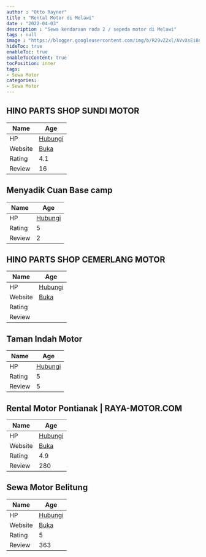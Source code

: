 ```yaml
---
author : "Otto Rayner"
title : "Rental Motor di Melawi"
date : "2022-04-03"
description : "Sewa kendaraan roda 2 / sepeda motor di Melawi"
tags : null
image : "https://blogger.googleusercontent.com/img/b/R29vZ2xl/AVvXsEi8qc7Dx2zq4_Z6Xp_QjnvzDAJgUZmUlcBsYx7bdDyjijt6eWcIn6ge15NU-VBFP7vHoUmBMANjhLlfQNIsdzA5Xst7FgOhr1cBZZTCbTiCV9-Rm6nacVIteBaQCJ-Vkrk_qxRbUMLaciVPNuE6IM2dnegWv-oPwt5Yvu81WIgdl3cOmlkRDMee5Fy8lw/w300-h200/rental-motor-di-melawi.png"
hideToc: true
enableToc: true
enableTocContent: true
tocPosition: inner
tags:
- Sewa Motor
categories:
- Sewa Motor
---
```



## HINO PARTS SHOP SUNDI MOTOR

Name | Age
--------|------
HP | [Hubungi](https://pcandroidplayer.blogspot.com/?clayads=https://getnumber.ndower.dev?phone=MDU2ODIyMTc4)
Website | [Buka](https://pcandroidplayer.blogspot.com/?clayads=aHR0cDovL3d3dy5oaW5vLmNvLmlkLw==) 
Rating | 4.1
Review | 16


## Menyadik Cuan Base camp

Name | Age
--------|------
HP | [Hubungi](https://pcandroidplayer.blogspot.com/?clayads=https://getnumber.ndower.dev?phone=MDgyMjU1MDExNTMz)
Rating | 5
Review | 2


## HINO PARTS SHOP CEMERLANG MOTOR

Name | Age
--------|------
HP | [Hubungi](https://pcandroidplayer.blogspot.com/?clayads=https://getnumber.ndower.dev?phone=MDU2ODIyMTM3)
Website | [Buka](https://pcandroidplayer.blogspot.com/?clayads=aHR0cDovL3d3dy5oaW5vLmNvLmlkLw==) 
Rating | 
Review | 


## Taman Indah Motor

Name | Age
--------|------
HP | [Hubungi](https://pcandroidplayer.blogspot.com/?clayads=https://getnumber.ndower.dev?phone=MDgyMjEzNzEwNjk3)
Rating | 5
Review | 5


## Rental Motor Pontianak | RAYA-MOTOR.COM

Name | Age
--------|------
HP | [Hubungi](https://pcandroidplayer.blogspot.com/?clayads=https://getnumber.ndower.dev?phone=MDgxMjUzMjc5Mjky)
Website | [Buka](https://pcandroidplayer.blogspot.com/?clayads=aHR0cDovL3d3dy5yYXlhLW1vdG9yLmNvbS8=) 
Rating | 4.9
Review | 280


## Sewa Motor Belitung

Name | Age
--------|------
HP | [Hubungi](https://pcandroidplayer.blogspot.com/?clayads=https://getnumber.ndower.dev?phone=MDgxOTQ5NDg4ODg5)
Website | [Buka](https://pcandroidplayer.blogspot.com/?clayads=aHR0cHM6Ly9zZXdhLW1vdG9yLWJlbGl0dW5nLmJ1c2luZXNzLnNpdGUv) 
Rating | 5
Review | 363


